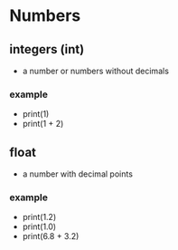# Numbers #

## integers (int) ##
- a number or numbers without decimals
### example ###
- print(1)
- print(1 + 2)

## float ##
- a number with decimal points
### example ###
- print(1.2)
- print(1.0)
- print(6.8 + 3.2)
